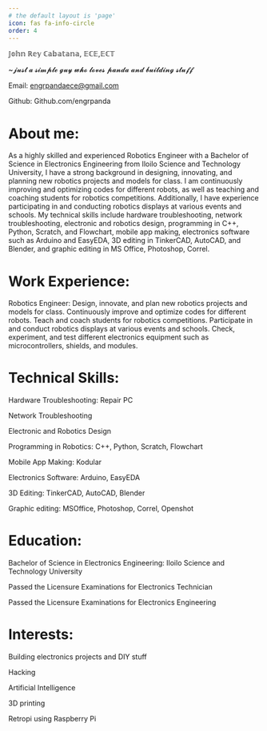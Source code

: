 ```yaml
---
# the default layout is 'page'
icon: fas fa-info-circle
order: 4
---
```



𝕁𝕠𝕙𝕟 ℝ𝕖𝕪 ℂ𝕒𝕓𝕒𝕥𝕒𝕟𝕒, 𝔼ℂ𝔼,𝔼ℂ𝕋 

~𝓳𝓾𝓼𝓽 𝓪 𝓼𝓲𝓶𝓹𝓵𝓮 𝓰𝓾𝔂 𝔀𝓱𝓸 𝓵𝓸𝓿𝓮𝓼 𝓹𝓪𝓷𝓭𝓪 𝓪𝓷𝓭 𝓫𝓾𝓲𝓵𝓭𝓲𝓷𝓰 𝓼𝓽𝓾𝓯𝓯

Email: engrpandaece@gmail.com

Github: Github.com/engrpanda

# About me:
As a highly skilled and experienced Robotics Engineer with a Bachelor of Science in Electronics Engineering from Iloilo Science and Technology University, I have a strong background in designing, innovating, and planning new robotics projects and models for class. I am continuously improving and optimizing codes for different robots, as well as teaching and coaching students for robotics competitions. Additionally, I have experience participating in and conducting robotics displays at various events and schools. My technical skills include hardware troubleshooting, network troubleshooting, electronic and robotics design, programming in C++, Python, Scratch, and Flowchart, mobile app making, electronics software such as Arduino and EasyEDA, 3D editing in TinkerCAD, AutoCAD, and Blender, and graphic editing in MS Office, Photoshop, Correl.

# Work Experience:

Robotics Engineer: Design, innovate, and plan new robotics projects and models for class. Continuously improve and optimize codes for different robots. Teach and coach students for robotics competitions. Participate in and conduct robotics displays at various events and schools. Check, experiment, and test different electronics equipment such as microcontrollers, shields, and modules.


# Technical Skills:

Hardware Troubleshooting: Repair PC

Network Troubleshooting

Electronic and Robotics Design

Programming in Robotics: C++, Python, Scratch, Flowchart

Mobile App Making: Kodular

Electronics Software: Arduino, EasyEDA

3D Editing: TinkerCAD, AutoCAD, Blender

Graphic editing: MSOffice, Photoshop, Correl, Openshot

# Education:
Bachelor of Science in Electronics Engineering: Iloilo Science and Technology University

Passed the Licensure Examinations for Electronics Technician

Passed the Licensure Examinations for Electronics Engineering

# Interests:

Building electronics projects and DIY stuff

Hacking

Artificial Intelligence

3D printing

Retropi using Raspberry Pi